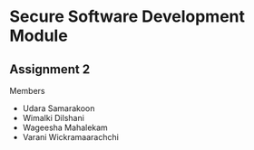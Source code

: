 # Secure Software Development Module
## Assignment 2

Members

* Udara Samarakoon
* Wimalki Dilshani
* Wageesha Mahalekam
* Varani Wickramaarachchi